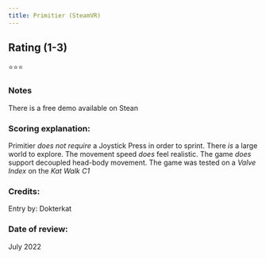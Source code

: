 ```yaml
---
title: Primitier (SteamVR)
---
```


## Rating (1-3)
⭐⭐⭐

### Notes
There is a free demo available on Stean

### Scoring explanation:
Primitier *does not require* a Joystick Press in order to sprint.
There *is* a large world to explore.
The movement speed *does* feel realistic.
The game *does* support decoupled head-body movement.
The game was tested on a *Valve Index* on the *Kat Walk C1*

### Credits:
Entry by: Dokterkat

### Date of review:
July 2022

